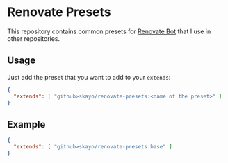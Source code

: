 # Renovate Presets

This repository contains common presets for [Renovate Bot](https://renovatebot.com/) that I use in other repositories.

## Usage

Just add the preset that you want to add to your `extends`:
```json
{
  "extends": [ "github>skayo/renovate-presets:<name of the preset>" ]
}
````

## Example

```json
{
  "extends": [ "github>skayo/renovate-presets:base" ]
}
````
